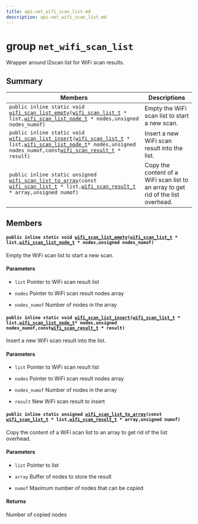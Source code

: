 ```yaml
---
title: api-net_wifi_scan_list.md
description: api-net_wifi_scan_list.md
---
```

# group `net_wifi_scan_list` 

Wrapper around l2scan list for WiFi scan results.

## Summary

 Members                        | Descriptions                                
--------------------------------|---------------------------------------------
`public inline static void `[`wifi_scan_list_empty`](#group__net__wifi__scan__list_1ga68b3ce80c36b9f1166d285d0f4cb6c5d)`(`[`wifi_scan_list_t`](./doc/starlight-docs/src/content/docs/apidoc/api-undefined.md#group__drivers__netdev__wifi_1ga3d7c9dc5242576b451814c110681aff8)` * list,`[`wifi_scan_list_node_t`](./doc/starlight-docs/src/content/docs/apidoc/api-undefined.md#group__drivers__netdev__wifi_1ga08e9913e583b698951fa73d8b6a3571e)` * nodes,unsigned nodes_numof)`            | Empty the WiFi scan list to start a new scan.
`public inline static void `[`wifi_scan_list_insert`](#group__net__wifi__scan__list_1ga8720d396ddc1f8e767604f0d2d71dfd0)`(`[`wifi_scan_list_t`](./doc/starlight-docs/src/content/docs/apidoc/api-undefined.md#group__drivers__netdev__wifi_1ga3d7c9dc5242576b451814c110681aff8)` * list,`[`wifi_scan_list_node_t`](./doc/starlight-docs/src/content/docs/apidoc/api-undefined.md#group__drivers__netdev__wifi_1ga08e9913e583b698951fa73d8b6a3571e)` * nodes,unsigned nodes_numof,const `[`wifi_scan_result_t`](./doc/starlight-docs/src/content/docs/apidoc/api-undefined.md#group__drivers__netdev__wifi_1ga0942ac8e7e1f5493170ef797cb410735)` * result)`            | Insert a new WiFi scan result into the list.
`public inline static unsigned `[`wifi_scan_list_to_array`](#group__net__wifi__scan__list_1gad6c3a34623aa8b64beea03c4c4bc1220)`(const `[`wifi_scan_list_t`](./doc/starlight-docs/src/content/docs/apidoc/api-undefined.md#group__drivers__netdev__wifi_1ga3d7c9dc5242576b451814c110681aff8)` * list,`[`wifi_scan_result_t`](./doc/starlight-docs/src/content/docs/apidoc/api-undefined.md#group__drivers__netdev__wifi_1ga0942ac8e7e1f5493170ef797cb410735)` * array,unsigned numof)`            | Copy the content of a WiFi scan list to an array to get rid of the list overhead.

## Members

#### `public inline static void `[`wifi_scan_list_empty`](#group__net__wifi__scan__list_1ga68b3ce80c36b9f1166d285d0f4cb6c5d)`(`[`wifi_scan_list_t`](./doc/starlight-docs/src/content/docs/apidoc/api-undefined.md#group__drivers__netdev__wifi_1ga3d7c9dc5242576b451814c110681aff8)` * list,`[`wifi_scan_list_node_t`](./doc/starlight-docs/src/content/docs/apidoc/api-undefined.md#group__drivers__netdev__wifi_1ga08e9913e583b698951fa73d8b6a3571e)` * nodes,unsigned nodes_numof)` 

Empty the WiFi scan list to start a new scan.

#### Parameters
* `list` Pointer to WiFi scan result list 

* `nodes` Pointer to WiFi scan result nodes array 

* `nodes_numof` Number of nodes in the array

#### `public inline static void `[`wifi_scan_list_insert`](#group__net__wifi__scan__list_1ga8720d396ddc1f8e767604f0d2d71dfd0)`(`[`wifi_scan_list_t`](./doc/starlight-docs/src/content/docs/apidoc/api-undefined.md#group__drivers__netdev__wifi_1ga3d7c9dc5242576b451814c110681aff8)` * list,`[`wifi_scan_list_node_t`](./doc/starlight-docs/src/content/docs/apidoc/api-undefined.md#group__drivers__netdev__wifi_1ga08e9913e583b698951fa73d8b6a3571e)` * nodes,unsigned nodes_numof,const `[`wifi_scan_result_t`](./doc/starlight-docs/src/content/docs/apidoc/api-undefined.md#group__drivers__netdev__wifi_1ga0942ac8e7e1f5493170ef797cb410735)` * result)` 

Insert a new WiFi scan result into the list.

#### Parameters
* `list` Pointer to WiFi scan result list 

* `nodes` Pointer to WiFi scan result nodes array 

* `nodes_numof` Number of nodes in the array 

* `result` New WiFi scan result to insert

#### `public inline static unsigned `[`wifi_scan_list_to_array`](#group__net__wifi__scan__list_1gad6c3a34623aa8b64beea03c4c4bc1220)`(const `[`wifi_scan_list_t`](./doc/starlight-docs/src/content/docs/apidoc/api-undefined.md#group__drivers__netdev__wifi_1ga3d7c9dc5242576b451814c110681aff8)` * list,`[`wifi_scan_result_t`](./doc/starlight-docs/src/content/docs/apidoc/api-undefined.md#group__drivers__netdev__wifi_1ga0942ac8e7e1f5493170ef797cb410735)` * array,unsigned numof)` 

Copy the content of a WiFi scan list to an array to get rid of the list overhead.

#### Parameters
* `list` Pointer to list 

* `array` Buffer of nodes to store the result 

* `numof` Maximum number of nodes that can be copied

#### Returns
Number of copied nodes


